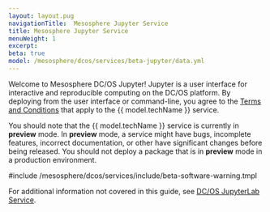 ```yaml
---
layout: layout.pug
navigationTitle:  Mesosphere Jupyter Service
title: Mesosphere Jupyter Service
menuWeight: 1
excerpt:
beta: true
model: /mesosphere/dcos/services/beta-jupyter/data.yml
---
```

Welcome to Mesosphere DC/OS Jupyter! Jupyter is a user interface for interactive and reproducible computing on the DC/OS platform. By deploying from the user interface or command-line, you agree to the [Terms and Conditions](https://mesosphere.com/catalog-terms-conditions/#community-services) that apply to the {{ model.techName }} service.

You should note that the {{ model.techName }} service is currently in **preview** mode. In **preview** mode, a service might have bugs, incomplete features, incorrect documentation, or other have significant changes before being released. You should not deploy a package that is in **preview** mode in a production environment.

#include /mesosphere/dcos/services/include/beta-software-warning.tmpl

For additional information not covered in this guide, see [DC/OS JupyterLab Service](https://github.com/dcos-labs/dcos-jupyterlab-service).
